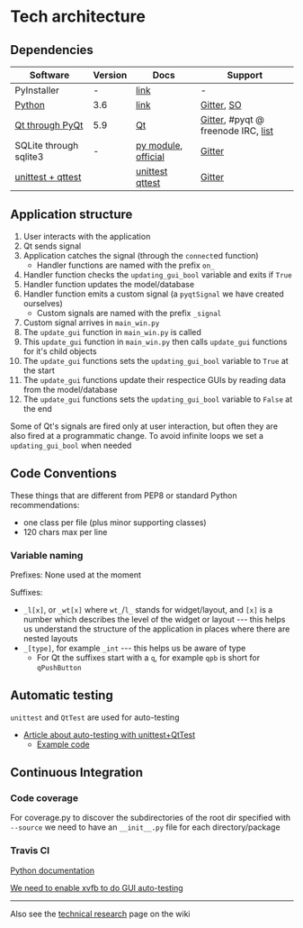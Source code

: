 
# Tech architecture

## Dependencies

Software | Version | Docs | Support
--- | --- | --- | ---
PyInstaller | - | [link](http://pyinstaller.readthedocs.io/en/stable/) | -
[Python](#python) | 3.6 | [link](https://docs.python.org/3/) | [Gitter](https://gitter.im/mindfulness-at-the-computer/Lobby), [SO](https://stackoverflow.com/questions/tagged/python)
[Qt through PyQt](qt-and-pyqt) | 5.9 | [Qt](http://doc.qt.io/qt-5/) | [Gitter](https://gitter.im/mindfulness-at-the-computer/Lobby), #pyqt @ freenode IRC, [list](http://wiki.qt.io/Online_Communities)
SQLite through sqlite3 | - | [py module](https://docs.python.org/3/library/sqlite3.html), [official](https://www.sqlite.org/docs.html) | [Gitter](https://gitter.im/mindfulness-at-the-computer/Lobby)
[unittest + qttest](unittest-and-qttest) | | [unittest](https://docs.python.org/3/library/unittest.html) [qttest](http://doc.qt.io/qt-5/qtest.html)| [Gitter](https://gitter.im/mindfulness-at-the-computer/Lobby)


## Application structure

1. User interacts with the application
2. Qt sends signal
3. Application catches the signal (through the `connect`ed function)
   * Handler functions are named with the prefix `on_`
4. Handler function checks the `updating_gui_bool` variable and exits if `True` 
5. Handler function updates the model/database
6. Handler function emits a custom signal (a `pyqtSignal` we have created ourselves)
   * Custom signals are named with the prefix `_signal`
7. Custom signal arrives in `main_win.py`
8. The `update_gui` function in `main_win.py` is called
9. This `update_gui` function in `main_win.py` then calls `update_gui` functions for it's child objects
10. The `update_gui` functions sets the `updating_gui_bool` variable to `True` at the start
11. The `update_gui` functions update their respectice GUIs by reading data from the model/database
10. The `update_gui` functions sets the `updating_gui_bool` variable to `False` at the end

Some of Qt's signals are fired only at user interaction, but often they are also fired at a programmatic change. To avoid infinite loops we set a `updating_gui_bool` when needed


## Code Conventions

These things that are different from PEP8 or standard Python recommendations:
* one class per file (plus minor supporting classes)
* 120 chars max per line

### Variable naming

Prefixes: None used at the moment

Suffixes:
* `_l[x]`, or `_wt[x]` where `wt_`/`l_` stands for widget/layout, and `[x]` is a number which describes the level of the widget or layout --- this helps us understand the structure of the application in places where there are nested layouts
* `_[type]`, for example `_int` --- this helps us be aware of type
  * For Qt the suffixes start with a `q`, for example `qpb` is short for `qPushButton`


## Automatic testing

`unittest` and `QtTest` are used for auto-testing

* [Article about auto-testing with unittest+QtTest](http://johnnado.com/pyqt-qtest-example/)
  * [Example code](https://bitbucket.org/jmcgeheeiv/pyqttestexample/src/)


## Continuous Integration

### Code coverage

For coverage.py to discover the subdirectories of the root dir specified with `--source` we need to have an `__init__.py` file for each directory/package

### Travis CI

[Python documentation](https://docs.travis-ci.com/user/languages/python/)

[We need to enable xvfb to do GUI auto-testing](https://docs.travis-ci.com/user/gui-and-headless-browsers/#Using-xvfb-to-Run-Tests-That-Require-a-GUI)


***

Also see the [technical research](https://github.com/SunyataZero/mindfulness-at-the-computer/wiki/Technical-Research) page on the wiki
